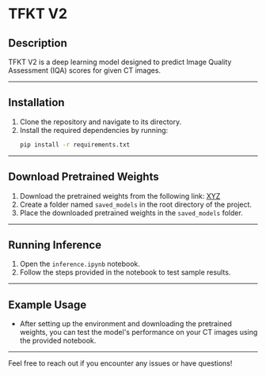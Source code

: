 # TFKT V2

## Description
TFKT V2 is a deep learning model designed to predict Image Quality Assessment (IQA) scores for given CT images.

---

## Installation

1. Clone the repository and navigate to its directory.
2. Install the required dependencies by running:
   ```bash
   pip install -r requirements.txt
   ```

---

## Download Pretrained Weights

1. Download the pretrained weights from the following link: [XYZ](#)
2. Create a folder named `saved_models` in the root directory of the project.
3. Place the downloaded pretrained weights in the `saved_models` folder.

---

## Running Inference

1. Open the `inference.ipynb` notebook.
2. Follow the steps provided in the notebook to test sample results.

---

## Example Usage

- After setting up the environment and downloading the pretrained weights, you can test the model's performance on your CT images using the provided notebook.

---

Feel free to reach out if you encounter any issues or have questions!
